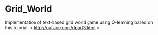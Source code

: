 # Grid_World
Implementation of text-based grid world game using Q-learning based on this tutorial:  < http://outlace.com/rlpart3.html >
